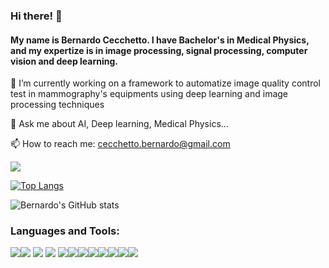 ### Hi there! 👋


#### My name is Bernardo Cecchetto. I have Bachelor's in Medical Physics, and my expertize is in image processing, signal processing, computer vision and deep learning.


🔭 I’m currently working on a framework to automatize image quality control test in mammography's equipments using deep learning and image processing techniques

💬 Ask me about AI, Deep learning, Medical Physics...

📫 How to reach me: cecchetto.bernardo@gmail.com


![](https://komarev.com/ghpvc/?username=bernardocecchetto) 

[![Top Langs](https://github-readme-stats.vercel.app/api/top-langs/?username=bernardocecchetto&layout=compact)](https://github.com/bernardocecchetto/github-readme-stats)

![Bernardo's GitHub stats](https://github-readme-stats.vercel.app/api?username=bernardocecchetto&show_icons=true&theme=radical)


### Languages and Tools:

<img src="https://img.shields.io/badge/Keras-FF0000?style=for-the-badge&logo=keras&logoColor=white" /><img src="https://img.shields.io/badge/TensorFlow-FF6F00?style=for-the-badge&logo=tensorflow&logoColor=white"/> <img src="https://img.shields.io/badge/Amazon_AWS-FF9900?style=for-the-badge&logo=amazonaws&logoColor=white"/>  <img src="https://img.shields.io/badge/GitHub_Actions-2088FF?style=for-the-badge&logo=github-actions&logoColor=white"/>
<img src="https://img.shields.io/badge/MySQL-005C84?style=for-the-badge&logo=mysql&logoColor=white"/><img src="https://img.shields.io/badge/Apache_Spark-FFFFFF?style=for-the-badge&logo=apachespark&logoColor=#E35A16"/><img src="https://img.shields.io/badge/Shell_Script-121011?style=for-the-badge&logo=gnu-bash&logoColor=white"/><img src="https://img.shields.io/badge/Python-FFD43B?style=for-the-badge&logo=python&logoColor=blue"/><img src="https://img.shields.io/badge/mac%20os-000000?style=for-the-badge&logo=apple&logoColor=white"/><img src="https://img.shields.io/badge/Ubuntu-E95420?style=for-the-badge&logo=ubuntu&logoColor=white"/><img src="https://img.shields.io/badge/Pandas-2C2D72?style=for-the-badge&logo=pandas&logoColor=white"/><img src="https://img.shields.io/badge/scikit_learn-F7931E?style=for-the-badge&logo=scikit-learn&logoColor=white"/>
